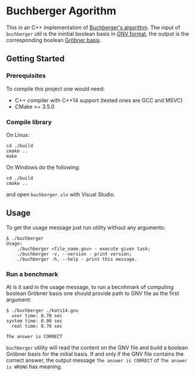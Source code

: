 # Buchberger Agorithm

This in an C++ implementation of [Buchberger's algorithm](https://en.wikipedia.org/wiki/Buchberger's_algorithm). The input of `buchberger` util is the inintial boolean basis in [GNV format](https://github.com/mzinin/groebner_benchmarks), the output is the corresponding boolean [Gröbner basis](https://en.wikipedia.org/wiki/Gröbner_basis).


## Getting Started

### Prerequisites

To compile this project one would need:
* C++ compiler with C++14 support (tested ones are GCC and MSVC)
* CMake >= 3.5.0

### Compile library

On Linux:
```
cd ./build
cmake ..
make
```
On Windows do the following:
```
cd ./build
cmake ..
```
and open `buchberger.sln` with Visual Studio.


## Usage

To get the usage message just run utility without any arguments:

```
$ ./buchberger
Usage:
	./buchberger <file_name.gnv> - execute given task;
	./buchberger -v, --version - print version;
	./buchberger -h, --help - print this message.
```

### Run a benchmark

At is it said in the usage message, to run a becnhmark of computing boolean Gröbner basis one should provide path to GNV file as the first argument:

```
$ ./buchberger ./kats14.gnv
  user time: 0.70 sec
system time: 0.00 sec
  real time: 0.70 sec

The answer is CORRECT
```

`buchberger` utility will read the content on the GNV file and build a boolean Gröbner basis for the initial basis. If and only if the GNV file contains the correct answer, the output message `The answer is CORRECT` of `The answer is WRONG` has meaning.
